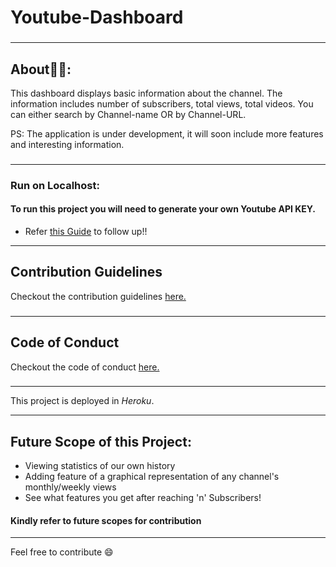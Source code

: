 # Youtube-Dashboard

###

---

## About🤔💭:

This dashboard displays basic information about the channel. The information includes number of subscribers, total views, total videos. You can either search by Channel-name OR by Channel-URL.

PS: The application is under development, it will soon include more features and interesting information.

###

---

### Run on Localhost:

#### To run this project you will need to generate your own Youtube API KEY.

- Refer [this Guide](Run_Locally.md) to follow up!!

---

## Contribution Guidelines

Checkout the contribution guidelines <a href="https://github.com/shriyaMadan/Youtube-Dashboard/blob/master/CONTRIBUTING.md">here.</a>

###

---

## Code of Conduct

Checkout the code of conduct <a href="https://github.com/shriyaMadan/Youtube-Dashboard/blob/master/CODE_OF_CONDUCT.md">here.</a>

###

---

This project is deployed in _Heroku_.

---

## Future Scope of this Project:

- Viewing statistics of our own history
- Adding feature of a graphical representation of any channel's monthly/weekly views
- See what features you get after reaching 'n' Subscribers!

#### Kindly refer to future scopes for contribution

---

Feel free to contribute :smile:
